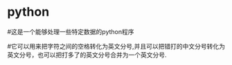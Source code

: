 # python

#这是一个能够处理一些特定数据的python程序

#它可以用来把字符之间的空格转化为英文分号,并且可以把错打的中文分号转化为英文分号，也可以把打多了的英文分号合并为一个英文分号.
